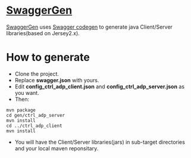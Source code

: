 # [SwaggerGen](https://github.com/minichen2000/SwaggerGen)
[SwaggerGen](https://github.com/minichen2000/SwaggerGen) uses [Swagger codegen](https://github.com/swagger-api/swagger-codegen) to generate java Client/Server libraries(based on Jersey2.x).

# How to generate
- Clone the project.
- Replace **swagger.json** with yours.
- Edit **config_ctrl_adp_client.json** and **config_ctrl_adp_server.json** as you want.
- Then:
````
mvn package
cd gen/ctrl_adp_server
mvn install
cd ../ctrl_adp_client
mvn install
````
- You will have the Client/Server libraries(jars) in sub-target directories and your local maven reponsitary.
